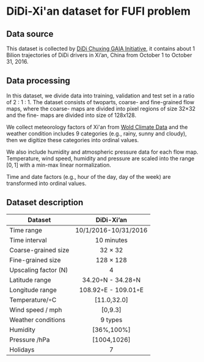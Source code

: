 # DiDi-Xi'an dataset for FUFI problem

## Data source
This dataset is collected by [DiDi Chuxing GAIA Initiative](outreach.didichuxing.com/research/opendata), it contains about 1 Bilion trajectories of DiDi drivers in Xi’an, China from October 1 to October 31, 2016. 

## Data processing
In this dataset, we divide data into training, validation and test set in a ratio of 2 : 1 : 1.
The dataset consists of twoparts, coarse- and fine-grained flow maps, where the coarse- maps are divided into pixel regions of size 32×32 and the fine- maps are divided into size of 128x128.

We collect meteorology factors of Xi'an from [Wold Climate Data](en.tutiempo.net) and the weather condition includes 9 categories (e.g., rainy, sunny and cloudy), then we digitize these categories into ordinal values.

We also include humidity and atmospheric pressure data for each flow map. Temperature, wind speed, humidity and pressure are scaled into the range $[0, 1]$ with a min-max linear normalization. 

Time and date factors (e.g., hour of the day, day of the week) are transformed into ordinal values. 

## Dataset description


| Dataset              |      DiDi-Xi’an      |
|----------------------|:--------------------:|
| Time range           | 10/1/2016-10/31/2016 |
| Time interval        |      10 minutes      |
| Coarse-grained size  |        32 × 32       |
| Fine-grained size    |       128 × 128      |
| Upscaling factor (N) |           4          |
| Latitude range       |   34.20◦N - 34.28◦N  |
| Longitude range      |  108.92◦E - 109.01◦E |
| Temperature/◦C       |      [11.0,32.0]     |
| Wind speed / mph     |        [0,9.3]       |
| Weather conditions   |        9 types       |
| Humidity             |      [36%,100%]      |
| Pressure /hPa        |      [1004,1026]     |
| Holidays             |           7          |
